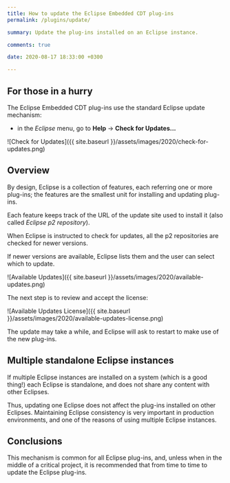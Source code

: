 ```yaml
---
title: How to update the Eclipse Embedded CDT plug-ins
permalink: /plugins/update/

summary: Update the plug-ins installed on an Eclipse instance.

comments: true

date: 2020-08-17 18:33:00 +0300

---
```


## For those in a hurry

The Eclipse Embedded CDT plug-ins use the standard Eclipse update
mechanism:

- in the _Eclipse_ menu, go to **Help** → **Check for Updates...**

![Check for Updates]({{ site.baseurl }}/assets/images/2020/check-for-updates.png)

## Overview

By design, Eclipse is a collection of features, each referring one or more
plug-ins; the features are the smallest unit for installing and updating
plug-ins.

Each feature keeps track of the URL of the update site used to install it
(also called _Eclipse p2 repository_).

When Eclipse is instructed to check for updates, all the p2 repositories are
checked for newer versions.

If newer versions are available, Eclipse lists them and the user can select
which to update.

![Available Updates]({{ site.baseurl }}/assets/images/2020/available-updates.png)

The next step is to review and accept the license:

![Available Updates License]({{ site.baseurl }}/assets/images/2020/available-updates-license.png)

The update may take a while, and Eclipse will ask to restart to make use of
the new plug-ins.

## Multiple standalone Eclipse instances

If multiple Eclipse instances are installed on a system (which is a good thing!)
each Eclipse is standalone, and does not share any content with other Eclipses.

Thus, updating one Eclipse does not affect the plug-ins installed on other
Eclipses. Maintaining Eclipse consistency is very important in production
environments, and one of the reasons of using multiple Eclipse
instances.

## Conclusions

This mechanism is common for all Eclipse plug-ins, and, unless when in the
middle of a critical project, it is recommended that
from time to time to update the Eclipse plug-ins.
